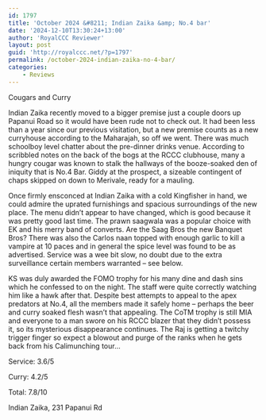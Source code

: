 ```yaml
---
id: 1797
title: 'October 2024 &#8211; Indian Zaika &amp; No.4 bar'
date: '2024-12-10T13:30:24+13:00'
author: 'RoyalCCC Reviewer'
layout: post
guid: 'http://royalccc.net/?p=1797'
permalink: /october-2024-indian-zaika-no-4-bar/
categories:
    - Reviews
---
```


Cougars and Curry

Indian Zaika recently moved to a bigger premise just a couple doors up Papanui Road so it would have been rude not to check out. It had been less than a year since our previous visitation, but a new premise counts as a new curryhouse according to the Maharajah, so off we went. There was much schoolboy level chatter about the pre-dinner drinks venue. According to scribbled notes on the back of the bogs at the RCCC clubhouse, many a hungry cougar was known to stalk the hallways of the booze-soaked den of iniquity that is No.4 Bar. Giddy at the prospect, a sizeable contingent of chaps skipped on down to Merivale, ready for a mauling.

Once firmly ensconced at Indian Zaika with a cold Kingfisher in hand, we could admire the uprated furnishings and spacious surroundings of the new place. The menu didn’t appear to have changed, which is good because it was pretty good last time. The prawn saagwala was a popular choice with EK and his merry band of converts. Are the Saag Bros the new Banquet Bros? There was also the Carlos naan topped with enough garlic to kill a vampire at 10 paces and in general the spice level was found to be as advertised. Service was a wee bit slow, no doubt due to the extra surveillance certain members warranted – see below.

KS was duly awarded the FOMO trophy for his many dine and dash sins which he confessed to on the night. The staff were quite correctly watching him like a hawk after that. Despite best attempts to appeal to the apex predators at No.4, all the members made it safely home – perhaps the beer and curry soaked flesh wasn’t that appealing. The CoTM trophy is still MIA and everyone to a man swore on his RCCC blazer that they didn’t possess it, so its mysterious disappearance continues. The Raj is getting a twitchy trigger finger so expect a blowout and purge of the ranks when he gets back from his Calimunching tour…

Service: 3.6/5

Curry: 4.2/5

Total: 7.8/10

Indian Zaika, 231 Papanui Rd
